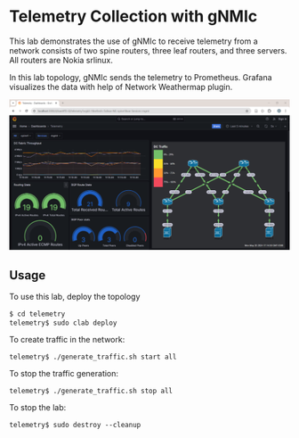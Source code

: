 # Telemetry Collection with gNMIc

This lab demonstrates the use of gNMIc to receive telemetry from a network consists of two spine routers, three leaf routers, and three servers. All routers are Nokia srlinux.

In this lab topology, gNMIc sends the telemetry to Prometheus. Grafana visualizes the data with help of Network Weathermap plugin.

![grafana](grafana.png)

## Usage

To use this lab, deploy the topology

```
$ cd telemetry
telemetry$ sudo clab deploy
```

To create traffic in the network:

```
telemetry$ ./generate_traffic.sh start all
```

To stop the traffic generation:

```
telemetry$ ./generate_traffic.sh stop all
```


To stop the lab:

```
telemetry$ sudo destroy --cleanup
```
